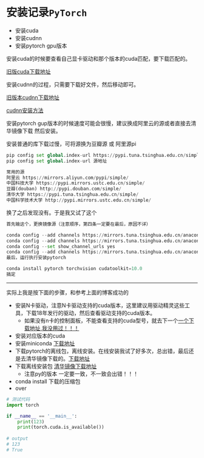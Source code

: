 # 安装记录`PyTorch`

- 安装cuda
- 安装cudnn
- 安装pytorch gpu版本

安装cuda的时候要查看自己显卡驱动和那个版本的cuda匹配，要下载匹配的。

<a href="https://developer.nvidia.com/cuda-toolkit-archive">旧版cuda下载地址</a>

安装cudnn的过程，只需要下载好文件，然后移动即可。

<a href="https://developer.nvidia.com/rdp/cudnn-archive">旧版本cudnn下载地址</a>

<a href="https://blog.csdn.net/sinat_23619409/article/details/84202651">cudnn安装方法</a>

安装pytorch gup版本的时候速度可能会很慢，建议换成阿里云的源或者直接去清华镜像下载 然后安装。

安装普通的库下载过慢，可将源换为豆瓣源 或 阿里源pi

```python
pip config set global.index-url https://pypi.tuna.tsinghua.edu.cn/simple
pip config set global.index-url 源地址

常用的源
阿里云 https://mirrors.aliyun.com/pypi/simple/
中国科技大学 https://pypi.mirrors.ustc.edu.cn/simple/
豆瓣(douban) http://pypi.douban.com/simple/
清华大学 https://pypi.tuna.tsinghua.edu.cn/simple/
中国科学技术大学 http://pypi.mirrors.ustc.edu.cn/simple/
```

换了之后发现没有。于是我又试了这个

```python
首先输这个，更换镜像源（注意顺序，第四条一定要在最后，原因不详）

conda config --add channels https://mirrors.tuna.tsinghua.edu.cn/anaconda/pkgs/free/
conda config --add channels https://mirrors.tuna.tsinghua.edu.cn/anaconda/pkgs/main/
conda config --set show_channel_urls yes
conda config --add channels https://mirrors.tuna.tsinghua.edu.cn/anaconda/cloud/pytorch/
最后，运行执行安装pytorch

conda install pytorch torchvision cudatoolkit=10.0
搞定
```

----

实际上我是按下面的步骤，和参考上面的博客成功的

- 安装N卡驱动，注意N卡驱动支持的cuda版本，这里建议用驱动精灵这些工具，下载18年发行的驱动，然后查看驱动支持的cuda版本。
  - 如果没有n卡的控制面板，不能查看支持的cuda型号，就去下一个<a href="https://www.qqxiazai.com/down/44050.html">一个下载地址,我没用过！！！</a>
- 安装对应版本的cuda
- 安装miniconda <a href="ModuleNotFoundError: No module named 'torch._C'">下载地址</a>
- 下载pytorch的离线包，离线安装。在线安装我试了好多次，总出错，最后还是去清华镜像下载的。<a href="https://mirrors.tuna.tsinghua.edu.cn/anaconda/miniconda/">下载地址</a>
- 下载离线安装包 <a href="https://mirrors.tuna.tsinghua.edu.cn/anaconda/cloud/pytorch/">清华镜像下载地址</a>
  - 注意py的版本 一定要一致，不一致会出错！！！
- conda install 下载的压缩包
- over

```python
# 测试代码
import torch

if __name__ == '__main__':
    print(123)
    print(torch.cuda.is_available())
    
# output
# 123
# True
```

